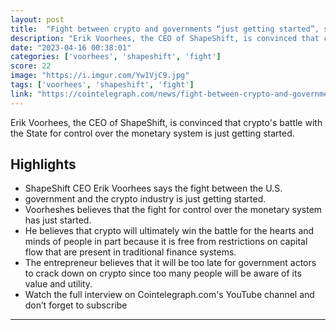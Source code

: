 ```yaml
---
layout: post
title:  "Fight between crypto and governments “just getting started”, says ShapeShift CEO"
description: "Erik Voorhees, the CEO of ShapeShift, is convinced that crypto's battle with the State for control over the monetary system is just getting started."
date: "2023-04-16 00:38:01"
categories: ['voorhees', 'shapeshift', 'fight']
score: 22
image: "https://i.imgur.com/Yw1VjC9.jpg"
tags: ['voorhees', 'shapeshift', 'fight']
link: "https://cointelegraph.com/news/fight-between-crypto-and-governments-just-getting-started-says-shapeshift-ceo"
---
```


Erik Voorhees, the CEO of ShapeShift, is convinced that crypto's battle with the State for control over the monetary system is just getting started.

## Highlights

- ShapeShift CEO Erik Voorhees says the fight between the U.S.
- government and the crypto industry is just getting started.
- Voorheshes believes that the fight for control over the monetary system has just started.
- He believes that crypto will ultimately win the battle for the hearts and minds of people in part because it is free from restrictions on capital flow that are present in traditional finance systems.
- The entrepreneur believes that it will be too late for government actors to crack down on crypto since too many people will be aware of its value and utility.
- Watch the full interview on Cointelegraph.com's YouTube channel and don’t forget to subscribe

---
